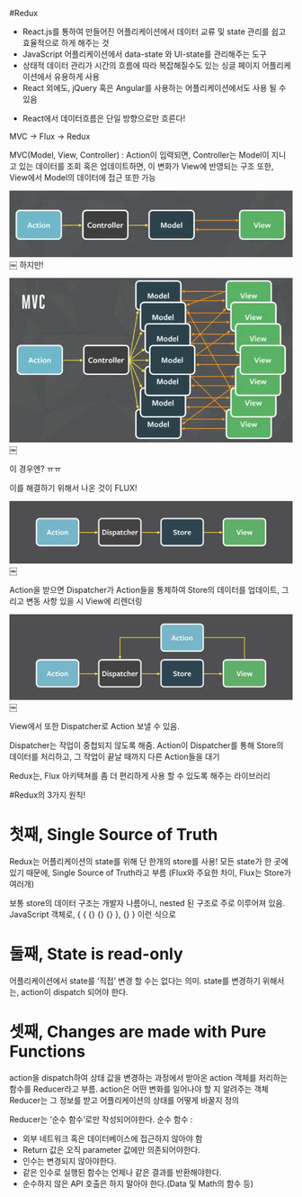 #Redux
- React.js를 통하여 만들어진 어플리케이션에서 데이터 교류 및 state 관리를 쉽고 효율적으로 하게 해주는 것
- JavaScript 어플리케이션에서 data-state 와 UI-state를 관리해주는 도구
- 상태적 데이터 관리가 시간의 흐름에 따라 복잡해질수도 있는 싱글 페이지 어플리케이션에서 유용하게 사용
- React 외에도, jQuery 혹은 Angular를 사용하는 어플리케이션에서도 사용 될 수 있음

* React에서 데이터흐름은 단일 방향으로만 흐른다!

MVC -> Flux -> Redux

MVC(Model, View, Controller)
: Action이 입력되면, Controller는 Model이 지니고 있는 데이터를 조회 혹은 업데이트하면, 이 변화가 View에 반영되는 구조 또한, View에서 Model의 데이터에 접근 또한 가능


![MVC1](./images/MVC.png)
￼
하지만!

![MVC2](./images/MVC2.png)￼

이 경우엔? ㅠㅠ

이를 해결하기 위해서 나온 것이 FLUX!

![Flux1](./images/flux.png)￼

Action을 받으면 Dispatcher가 Action들을 통제하여 Store의 데이터를 업데이트, 그리고 변동 사항 있을 시 View에 리렌더링

![Flux2](./images/flux2.png)￼

View에서 또한 Dispatcher로 Action 보낼 수 있음.

Dispatcher는 작업이 중첩되지 않도록 해줌. Action이 Dispatcher를 통해 Store의 데이터를 처리하고, 그 작업이 끝날 때까지 다른 Action들을 대기

Redux는, Flux 아키텍쳐를 좀 더 편리하게 사용 할 수 있도록 해주는 라이브러리

#Redux의 3가지 원칙!

# 첫째, Single Source of Truth
Redux는 어플리케이션의 state를 위해 단 한개의 store를 사용!
모든 state가 한 곳에 있기 때문에, Single Source of Truth라고 부름
(Flux와 주요한 차이, Flux는 Store가 여러개)

보통 store의 데이터 구조는 개발자 나름아니, nested 된 구조로 주로 이루어져 있음.
JavaScript 객체로, { { {} {} {} }, {} } 이런 식으로

# 둘째, State is read-only
어플리케이션에서 state를 ‘직접’ 변경 할 수는 없다는 의미.
state를 변경하기 위해서는, action이 dispatch 되어야 한다.

# 셋째, Changes are made with Pure Functions
action을 dispatch하여 상태 값을 변경하는 과정에서 받아온 action 객체를 처리하는 함수를
Reducer라고 부름. 
action은 어떤 변화를 일어나야 할 지 알려주는 객체
Reducer는 그 정보를 받고 어플리케이션의 상태를 어떻게 바꿀지 정의

Reducer는 ‘순수 함수’로만 작성되어야한다.
순수 함수 :
- 외부 네트워크 혹은 데이터베이스에 접근하지 않아야 함
- Return 값은 오직 parameter 값에만 의존되어야한다.
- 인수는 변경되지 않아야한다.
- 같은 인수로 실행된 함수는 언제나 같은 결과를 반환해야한다.
- 순수하지 않은 API 호출은 하지 말아야 한다.(Data 및 Math의 함수 등)

